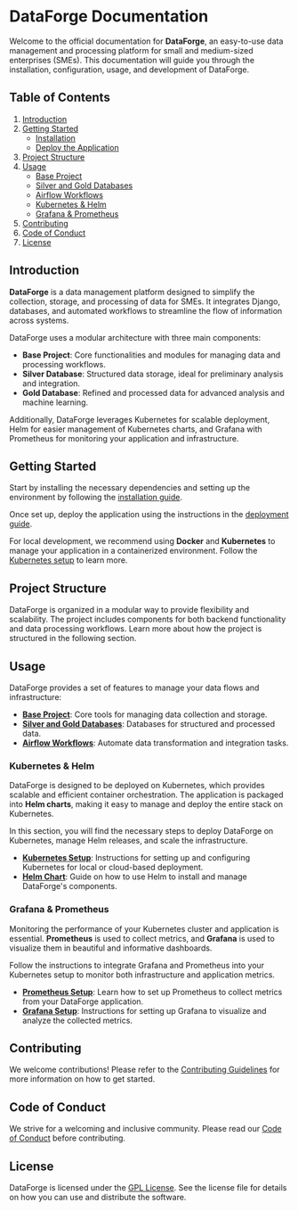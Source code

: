 # DataForge Documentation

Welcome to the official documentation for **DataForge**, an easy-to-use data management and processing platform for small and medium-sized enterprises (SMEs). This documentation will guide you through the installation, configuration, usage, and development of DataForge.

## Table of Contents

1. [Introduction](#introduction)
2. [Getting Started](#getting-started)
   - [Installation](docs/installation.md)
   - [Deploy the Application](docs/deployment.md)
3. [Project Structure](#project-structure)
4. [Usage](#usage)
   - [Base Project](docs/base.md)
   - [Silver and Gold Databases](docs/databases.md)
   - [Airflow Workflows](docs/airflow.md)
   - [Kubernetes & Helm](docs/kubernetes.md)
   - [Grafana & Prometheus](docs/monitoring.md)
5. [Contributing](../CONTRIBUTING.md)
6. [Code of Conduct](../CODE_OF_CONDUCT.md)
7. [License](../LICENSE.md)

## Introduction

**DataForge** is a data management platform designed to simplify the collection, storage, and processing of data for SMEs. It integrates Django, databases, and automated workflows to streamline the flow of information across systems.

DataForge uses a modular architecture with three main components:

- **Base Project**: Core functionalities and modules for managing data and processing workflows.
- **Silver Database**: Structured data storage, ideal for preliminary analysis and integration.
- **Gold Database**: Refined and processed data for advanced analysis and machine learning.

Additionally, DataForge leverages Kubernetes for scalable deployment, Helm for easier management of Kubernetes charts, and Grafana with Prometheus for monitoring your application and infrastructure.

## Getting Started

Start by installing the necessary dependencies and setting up the environment by following the [installation guide](docs/installation.md).

Once set up, deploy the application using the instructions in the [deployment guide](docs/deployment.md).

For local development, we recommend using **Docker** and **Kubernetes** to manage your application in a containerized environment. Follow the [Kubernetes setup](docs/kubernetes.md) to learn more.

## Project Structure

DataForge is organized in a modular way to provide flexibility and scalability. The project includes components for both backend functionality and data processing workflows. Learn more about how the project is structured in the following section.

## Usage

DataForge provides a set of features to manage your data flows and infrastructure:

- **[Base Project](docs/base.md)**: Core tools for managing data collection and storage.
- **[Silver and Gold Databases](docs/databases.md)**: Databases for structured and processed data.
- **[Airflow Workflows](docs/airflow.md)**: Automate data transformation and integration tasks.

### Kubernetes & Helm

DataForge is designed to be deployed on Kubernetes, which provides scalable and efficient container orchestration. The application is packaged into **Helm charts**, making it easy to manage and deploy the entire stack on Kubernetes.

In this section, you will find the necessary steps to deploy DataForge on Kubernetes, manage Helm releases, and scale the infrastructure.

- **[Kubernetes Setup](docs/kubernetes.md)**: Instructions for setting up and configuring Kubernetes for local or cloud-based deployment.
- **[Helm Chart](docs/helm.md)**: Guide on how to use Helm to install and manage DataForge's components.

### Grafana & Prometheus

Monitoring the performance of your Kubernetes cluster and application is essential. **Prometheus** is used to collect metrics, and **Grafana** is used to visualize them in beautiful and informative dashboards.

Follow the instructions to integrate Grafana and Prometheus into your Kubernetes setup to monitor both infrastructure and application metrics.

- **[Prometheus Setup](docs/prometheus.md)**: Learn how to set up Prometheus to collect metrics from your DataForge application.
- **[Grafana Setup](docs/grafana.md)**: Instructions for setting up Grafana to visualize and analyze the collected metrics.

## Contributing

We welcome contributions! Please refer to the [Contributing Guidelines](docs/CONTRIBUTING.md) for more information on how to get started.

## Code of Conduct

We strive for a welcoming and inclusive community. Please read our [Code of Conduct](docs/CODE_OF_CONDUCT.md) before contributing.

## License

DataForge is licensed under the [GPL License](docs/LICENSE.md). See the license file for details on how you can use and distribute the software.

